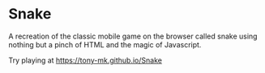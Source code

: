 # Snake


A recreation of the classic mobile game on the browser called snake using nothing but a pinch of HTML and the magic of Javascript.

Try playing at  https://tony-mk.github.io/Snake 






